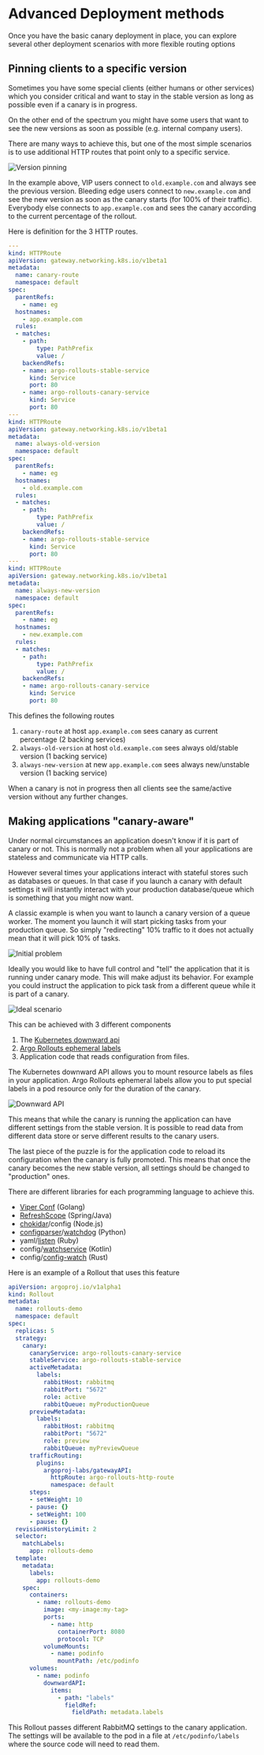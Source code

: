 # Advanced Deployment methods

Once you have the basic canary deployment in place, you can explore
several other deployment scenarios with more flexible routing options

## Pinning clients to a specific version

Sometimes you have some special clients (either humans or other services) which you consider critical and want to stay in the stable version as long as possible even if a canary is in progress.

On the other end of the spectrum you might have some users that want to see the new versions as soon as possible (e.g. internal company users).

There are many ways to achieve this, but one of the most simple scenarios is to use additional HTTP routes that point only to a specific service.

![Version pinning](../images/advanced-deployments/pinning-versions.png)

In the example above, VIP users connect to `old.example.com` and always see the previous version. Bleeding edge users connect to `new.example.com` and see the new version as soon as the canary starts (for 100% of their traffic). Everybody else connects to `app.example.com` and sees the canary
according to the current percentage of the rollout.


Here is definition for the 3 HTTP routes.

```yaml
---
kind: HTTPRoute
apiVersion: gateway.networking.k8s.io/v1beta1
metadata:
  name: canary-route
  namespace: default
spec:
  parentRefs:
    - name: eg
  hostnames:
    - app.example.com  
  rules:
  - matches:
    - path:
        type: PathPrefix
        value: /
    backendRefs:
    - name: argo-rollouts-stable-service
      kind: Service
      port: 80
    - name: argo-rollouts-canary-service
      kind: Service
      port: 80
---
kind: HTTPRoute
apiVersion: gateway.networking.k8s.io/v1beta1
metadata:
  name: always-old-version
  namespace: default
spec:
  parentRefs:
    - name: eg
  hostnames:
    - old.example.com     
  rules:
  - matches:
    - path:
        type: PathPrefix
        value: /
    backendRefs:
    - name: argo-rollouts-stable-service
      kind: Service
      port: 80
---
kind: HTTPRoute
apiVersion: gateway.networking.k8s.io/v1beta1
metadata:
  name: always-new-version
  namespace: default
spec:
  parentRefs:
    - name: eg
  hostnames:
    - new.example.com     
  rules:
  - matches:
    - path:
        type: PathPrefix
        value: /  
    backendRefs:
    - name: argo-rollouts-canary-service
      kind: Service
      port: 80            
```      

This defines the following routes

1. `canary-route` at host `app.example.com` sees canary as current percentage (2 backing services)
1. `always-old-version` at host `old.example.com` sees always old/stable version (1 backing service)
1. `always-new-version` at new `app.example.com` sees always new/unstable version (1 backing service)

When a canary is not in progress then all clients see the same/active version without any further changes.

## Making applications "canary-aware"

Under normal circumstances an application doesn't know if it is part of canary or not. This is normally not a problem when all your applications are stateless and communicate via HTTP calls.

However several times your applications interact with stateful stores such as databases or queues. In that case if you launch a canary with default settings it will instantly interact with your production database/queue which is something that you might now want.

A classic example is when you want to launch a canary version of a queue worker. The moment you launch it will start picking tasks from your production queue. So simply "redirecting" 10% traffic to it does not actually mean that it will pick 10% of tasks.

![Initial problem](../images/advanced-deployments/initial-problem.png)

Ideally you would like to have full control and "tell" the application
that it is running under canary mode. This will make adjust its behavior.
For example you could instruct the application to pick task from a different queue while it is part of a canary.

![Ideal scenario](../images/advanced-deployments/ideal-scenario.png)

This can be achieved with 3 different components

1. The [Kubernetes downward api](https://kubernetes.io/docs/concepts/workloads/pods/downward-api/)
1. [Argo Rollouts ephemeral labels](https://argo-rollouts.readthedocs.io/en/stable/features/ephemeral-metadata/)
1. Application code that reads configuration from files.

The Kubernetes downward API allows you to mount resource labels as files in your application. Argo Rollouts ephemeral labels allow you to put special labels in a pod resource only for the duration of the canary.

![Downward API](../images/advanced-deployments/downward-api.png)

This means that while the canary is running the application can have different settings from the stable version. It is possible to read data from different data store or serve different results to the canary users.

The last piece of the puzzle is for the application code to reload its configuration when the canary is fully promoted. This means that once the canary becomes the new stable version, all settings should be changed to "production" ones.

There are different libraries for each programming language to achieve this.

* [Viper Conf](https://github.com/spf13/viper) (Golang)
* [RefreshScope](https://cloud.spring.io/spring-cloud-static/spring-cloud.html#_refresh_scope) (Spring/Java)
* [chokidar](https://github.com/paulmillr/chokidar)/config (Node.js)
* [configparser](https://pypi.org/project/configparser/)/[watchdog](https://pypi.org/project/watchdog/) (Python)
* yaml/[listen](https://github.com/guard/listen) (Ruby)
* config/[watchservice](https://developer.android.com/reference/kotlin/java/nio/file/WatchService) (Kotlin)
* config/[config-watch](https://docs.rs/config/latest/config/) (Rust)

Here is an example of a Rollout that uses this feature

```yaml
apiVersion: argoproj.io/v1alpha1
kind: Rollout
metadata:
  name: rollouts-demo
  namespace: default
spec:
  replicas: 5
  strategy:
    canary:
      canaryService: argo-rollouts-canary-service 
      stableService: argo-rollouts-stable-service 
      activeMetadata:
        labels:
          rabbitHost: rabbitmq
          rabbitPort: "5672"
          role: active
          rabbitQueue: myProductionQueue
      previewMetadata:
        labels:
          rabbitHost: rabbitmq
          rabbitPort: "5672"
          role: preview
          rabbitQueue: myPreviewQueue       
      trafficRouting:
        plugins:
          argoproj-labs/gatewayAPI:
            httpRoute: argo-rollouts-http-route 
            namespace: default
      steps:
      - setWeight: 10
      - pause: {}
      - setWeight: 100
      - pause: {}
  revisionHistoryLimit: 2
  selector:
    matchLabels:
      app: rollouts-demo
  template:
    metadata:
      labels:
        app: rollouts-demo
    spec:
      containers:
        - name: rollouts-demo
          image: <my-image:my-tag>
          ports:
            - name: http
              containerPort: 8080
              protocol: TCP
          volumeMounts:
            - name: podinfo
              mountPath: /etc/podinfo                 
      volumes:
        - name: podinfo
          downwardAPI:
            items:
              - path: "labels"
                fieldRef:
                  fieldPath: metadata.labels              
```
This Rollout passes different RabbitMQ settings to the canary application.
The settings will be available to the pod in a file at `/etc/podinfo/labels` where the source code will need to read them.

